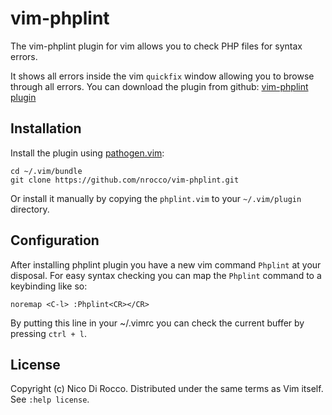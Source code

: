vim-phplint
===========

The vim-phplint plugin for vim allows you to check PHP files for syntax errors.

It shows all errors inside the vim `quickfix` window allowing you to browse through all errors.
You can download the plugin from github: [vim-phplint plugin](http://github.com/nrocco/vim-phplint "Vim plugin to check PHP files for syntax errors")


Installation
------------

Install the plugin using [pathogen.vim](https://github.com/tpope/vim-pathogen):

    cd ~/.vim/bundle
    git clone https://github.com/nrocco/vim-phplint.git

Or install it manually by copying the `phplint.vim` to your `~/.vim/plugin` directory.


Configuration
-------------

After installing phplint plugin you have a new vim command `Phplint` at your disposal.
For easy syntax checking you can map the `Phplint` command to a keybinding like so:

    noremap <C-l> :Phplint<CR></CR>

By putting this line in your ~/.vimrc you can check the current buffer by pressing `ctrl + l`.


License
-------

Copyright (c) Nico Di Rocco. Distributed under the same terms as Vim itself. See `:help license`.
